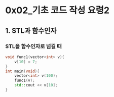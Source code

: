 # 0x02_기초 코드 작성 요령2
## 1. STL과 함수인자
### STL을 함수인자로 넘길 때 
```cpp
void func1(vector<int> v){
    v[10] = 7;
}
int main(void){
    vector<int> v(100);
    func1(v);
    std::cout << v[10];
}
```